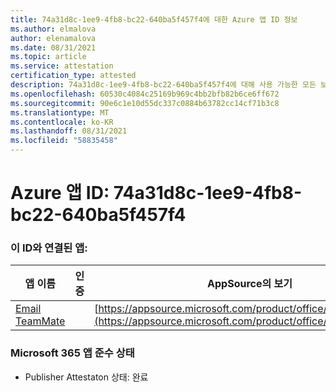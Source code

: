 ```yaml
---
title: 74a31d8c-1ee9-4fb8-bc22-640ba5f457f4에 대한 Azure 앱 ID 정보
ms.author: elmalova
author: elenamalova
ms.date: 08/31/2021
ms.topic: article
ms.service: attestation
certification_type: attested
description: 74a31d8c-1ee9-4fb8-bc22-640ba5f457f4에 대해 사용 가능한 모든 보안 및 규정 준수 정보입니다.
ms.openlocfilehash: 60530c4084c25169b969c4bb2bfb82b6ce6ff672
ms.sourcegitcommit: 90e6c1e10d55dc337c0884b63782cc14cf71b3c8
ms.translationtype: MT
ms.contentlocale: ko-KR
ms.lasthandoff: 08/31/2021
ms.locfileid: "58835458"
---
```

# <a name="azure-app-id-74a31d8c-1ee9-4fb8-bc22-640ba5f457f4"></a>Azure 앱 ID: 74a31d8c-1ee9-4fb8-bc22-640ba5f457f4


### <a name="apps-associated-with-this-id"></a>이 ID와 연결된 앱:
| **앱 이름** | **인증** | **AppSource의 보기** |
|--------------|---------------|-----------------------|
| [Email TeamMate](https://docs.microsoft.com/microsoft-365-app-certification/forward/WA200002338) |  | [https://appsource.microsoft.com/product/office/WA200002338](https://appsource.microsoft.com/product/office/WA200002338) |

### <a name="microsoft-365-app-compliance-status"></a>Microsoft 365 앱 준수 상태
- Publisher Attestaton 상태: 완료
